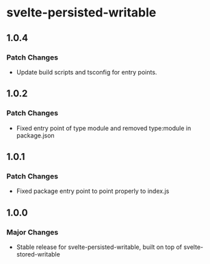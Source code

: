 # svelte-persisted-writable

## 1.0.4

### Patch Changes

- Update build scripts and tsconfig for entry points.

## 1.0.2

### Patch Changes

- Fixed entry point of type module and removed type:module in package.json

## 1.0.1

### Patch Changes

- Fixed package entry point to point properly to index.js

## 1.0.0

### Major Changes

- Stable release for svelte-persisted-writable, built on top of svelte-stored-writable
